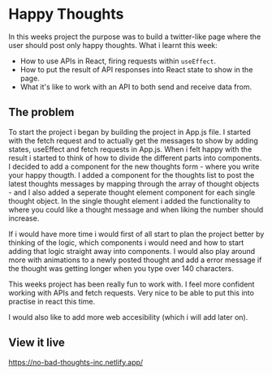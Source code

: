 # Happy Thoughts
In this weeks project the purpose was to build a twitter-like page where the user should post only happy thoughts. 
What i learnt this week:
- How to use APIs in React, firing requests within `useEffect`.
- How to put the result of API responses into React state to show in the page.
- What it's like to work with an API to both send and receive data from.

## The problem

To start the project i began by building the project in App.js file. I started with the fetch request and to actually get the messages to show by adding states, useEffect and fetch requests in App.js. When i felt happy with the result i started to think of how to divide the different parts into components. I decided to add a component for the new thoughts form - where you write your happy thougth. I added a component for the thoughts list to post the latest thoughts messages by mapping through the array of thought objects - and I also added a seperate thought element component for each single thought object. In the single thought element i added the functionality to where you could like a thought message and when liking the number should increase. 

If i would have more time i would first of all start to plan the project better by thinking of the logic, which components i would need and how to start adding that logic straight away into components. I would also play around more with animations to a newly posted thought and add a error message if the thought was getting longer when you type over 140 characters.

This weeks project has been really fun to work with. I feel more confident working with APIs and fetch requests. Very nice to be able to put this into practise in react this time.

I would also like to add more web accesibility (which i will add later on).

## View it live

https://no-bad-thoughts-inc.netlify.app/